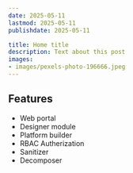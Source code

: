 ```yaml
---
date: 2025-05-11
lastmod: 2025-05-11
publishdate: 2025-05-11

title: Home title
description: Text about this post
images:
- images/pexels-photo-196666.jpeg
---
```


## Features

* Web portal
* Designer module
* Platform builder
* RBAC Autherization
* Sanitizer
* Decomposer
